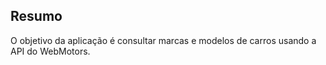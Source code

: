 ## Resumo

O objetivo da aplicação é consultar marcas e modelos de carros usando a API do WebMotors.
